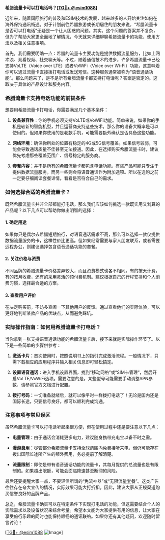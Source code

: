 **希腊流量卡可以打电话吗？[[TG💪+ @esim1088](https://t.me/s/esim1088)]**

近年来，随着国际旅行的普及和ESIM技术的发展，越来越多的人开始关注如何在海外保持通讯畅通。对于计划前往希腊旅游或长期居住的朋友来说，“希腊流量卡是否可以打电话”无疑是一个让人困惑的问题。其实，这个问题的答案并不复杂，但为了帮助大家更全面地了解情况，今天就来详细聊聊希腊流量卡的功能、使用方法以及相关注意事项。

首先，我们需要明确一点：希腊的流量卡主要功能是提供数据流量服务，比如上网冲浪、观看视频、社交聊天等。不过，随着通信技术的进步，许多希腊流量卡已经支持VoLTE（Voice over LTE）或者VoWiFi（Voice over Wi-Fi）功能，这意味着你可以通过流量卡直接拨打电话或发送短信。这种服务通常被称为“语音通话功能”。那么问题来了，是不是所有希腊流量卡都支持打电话呢？答案是否定的。这取决于具体的产品设计和服务内容。

### 希腊流量卡支持电话功能的前提条件

想要用希腊流量卡打电话，你需要满足几个基本条件：

1. **设备兼容性**：你的手机必须支持VoLTE或VoWiFi功能。简单来说，如果你的手机是较新的智能机型，并且运营商支持这些技术，那么你的设备大概率是可以使用的。但如果你使用的是老款手机，可能需要额外确认是否具备这些功能。
   
2. **网络环境**：确保你所处的位置有稳定的4G或5G信号覆盖。如果信号较弱，可能会导致通话质量不佳甚至无法接通。因此，在选择购买希腊流量卡时，建议优先考虑那些覆盖范围广、信号稳定的服务商。

3. **套餐内容**：并不是所有的希腊流量卡都包含电话功能。有些产品可能只专注于提供数据流量服务，而另一些则会将语音通话作为附加选项。所以在选购之前一定要仔细阅读套餐详情，看看是否符合自己的需求。

### 如何选择合适的希腊流量卡？

既然希腊流量卡并非全部都能打电话，那么我们应该如何挑选一款既实用又划算的产品呢？以下几点可以帮助你做出明智的选择：

#### 1. 确定用途
如果你只是偶尔去希腊短期旅行，对语音通话需求不高，那么可以选择一款仅提供数据流量服务的卡，这样性价比更高。但如果经常需要与家人朋友联系，或者需要远程办公，则建议选择包含语音通话功能的套餐。

#### 2. 关注价格与资费
不同品牌的希腊流量卡价格差异较大，而且资费模式也各不相同。有的按天计费，有的按月收费，还有的采用灵活的预付费机制。建议根据自己的行程安排和个人消费习惯，选择最合适的方案。

#### 3. 查看用户评价
在决定购买前，不妨多查阅一下其他用户的反馈。通过查看他们的实际体验，可以更好地判断某款产品的优缺点，从而避免踩坑。

### 实际操作指南：如何用希腊流量卡打电话？

当你拿到一张支持语音通话功能的希腊流量卡后，接下来就是实际操作环节了。以下是一些简单的步骤供参考：

1. **激活卡片**：首次使用时，按照说明书上的指引完成激活流程。一般情况下，只需下载相应的应用程序并输入相关信息即可轻松搞定。

2. **设置语音通话**：进入手机设置界面，找到“移动网络”或“SIM卡管理”，然后开启VoLTE/VoWiFi选项。需要注意的是，某些型号可能需要手动调整APN参数，请参照官方文档进行配置。

3. **拨打号码**：一切准备就绪后，就可以像平时一样拨打电话了！无论是国内还是国际长途，只要信号良好，都可以顺利完成沟通。

### 注意事项与常见误区

虽然希腊流量卡可以打电话听起来很方便，但在使用过程中还是要注意以下几点：

- **电量管理**：由于通话会消耗更多电力，建议随身携带充电宝以备不时之需。
  
- **漫游费用**：尽管部分希腊流量卡支持全球范围内免费接听来电，但仍可能存在拨出国际长途所产生的额外费用，务必提前了解清楚。

- **流量限制**：即使是带有语音通话功能的流量卡，其每月提供的总流量也是有限制的。如果超出限额，可能会面临降速甚至断网的风险。

最后还要提醒大家一点，不要轻信所谓的“免流神器”或“无限流量套餐”。这类广告往往存在夸大宣传的情况，实际效果可能大打折扣。因此，建议大家从正规渠道购买信誉良好的品牌产品。

总之，希腊流量卡确实可以在特定条件下实现打电话的功能，但这需要结合个人的实际需求以及设备状况来综合考量。希望本文能为大家提供有用的信息，让大家在享受旅行乐趣的同时也能保持顺畅的通讯联络。如果你还有其他疑问，欢迎随时留言讨论！

[[TG💪+ @esim1088](https://t.me/s/esim1088) ![Image](https://i.postimg.cc/4NQfJmqS/Snipaste-2025-05-13-00-14-12.png)]